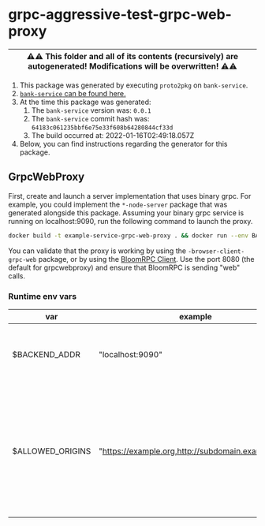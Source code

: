 # grpc-aggressive-test-grpc-web-proxy

| ⚠️⚠️ This folder and all of its contents (recursively) are autogenerated! Modifications will be overwritten! ⚠️⚠️ |
| --- |

1. This package was generated by executing `proto2pkg` on `bank-service`.
1. [`bank-service` can be found here.](https://github.com/liamzdenek/proto2pkg/example/bank-service)
1. At the time this package was generated:
    1. The `bank-service` version was: `0.0.1`
    1. The `bank-service` commit hash was: `64183c061235bbf6e75e33f608b64280844cf33d`
    1. The build occurred at: 2022-01-16T02:49:18.057Z
1. Below, you can find instructions regarding the generator for this package.

## GrpcWebProxy


First, create and launch a server implementation that uses binary grpc. For example, you could implement the
`*-node-server` package that was generated alongside this package. Assuming your binary grpc service is running
on localhost:9090, run the following command to launch the proxy.
```sh
docker build -t example-service-grpc-web-proxy . && docker run --env BACKEND_ADDR=localhost:9090 -it --network host example-service-grpc-web-proxy
```

You can validate that the proxy is working by using the `-browser-client-grpc-web` package, or by using the [BloomRPC
Client](https://github.com/bloomrpc/bloomrpc). Use the port 8080 (the default for grpcwebproxy) and ensure that BloomRPC
is sending "web" calls.

### Runtime env vars

var | example | desc
-|-|-
$BACKEND_ADDR | "localhost:9090" | the underlying binary grpc server to forward to
$ALLOWED_ORIGINS | "https://example.org,http://subdomain.example.org" | used for CORS. Note that your domains MUST NOT have a trailing slash or the header won't be properly recognized

